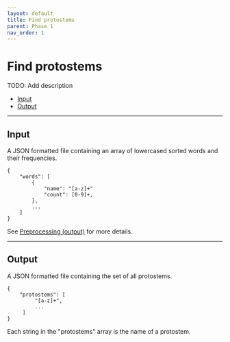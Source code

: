 ```yaml
---
layout: default
title: Find protostems
parent: Phase 1
nav_order: 1
---
```


# Find protostems

TODO: Add description

+ [Input](#input)
+ [Output](#output)

---

## Input

A JSON formatted file containing an array of lowercased sorted words and their frequencies.

```
{
    "words": [
        {
            "name": "[a-z]+"
            "count": [0-9]+,
        },
        ...
    ]
}
```

See [Preprocessing (output)](../Preprocessing.html#output) for more details.

---

## Output

A JSON formatted file containing the set of all protostems.

```
{
    "protostems": [
         "[a-z]+",
         ...
     ]
}
```

Each string in the "protostems" array is the name of a protostem.
